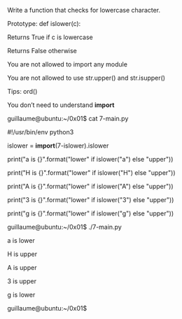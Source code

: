 Write a function that checks for lowercase character.



Prototype: def islower(c):

Returns True if c is lowercase

Returns False otherwise

You are not allowed to import any module

You are not allowed to use str.upper() and str.isupper()

Tips: ord()

You don’t need to understand __import__



guillaume@ubuntu:~/0x01$ cat 7-main.py

#!/usr/bin/env python3

islower = __import__(7-islower).islower



print("a is {}".format("lower" if islower("a") else "upper"))

print("H is {}".format("lower" if islower("H") else "upper"))

print("A is {}".format("lower" if islower("A") else "upper"))

print("3 is {}".format("lower" if islower("3") else "upper"))

print("g is {}".format("lower" if islower("g") else "upper"))



guillaume@ubuntu:~/0x01$ ./7-main.py

a is lower

H is upper

A is upper

3 is upper

g is lower

guillaume@ubuntu:~/0x01$
